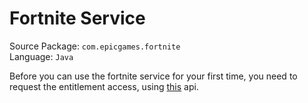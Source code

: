 # Fortnite Service

Source Package: `com.epicgames.fortnite` <br/>
Language: `Java`

Before you can use the fortnite service for your first time, you need to request the entitlement access, using [this](./EntitlementRequestAccess.md) api.
